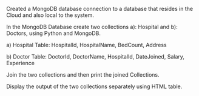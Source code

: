 
Created a MongoDB database connection to a database that resides in the Cloud and also local to the system.

In the MongoDB Database create two collections a): Hospital and b): Doctors, using Python and MongoDB.

a) Hospital Table: HospitalId, HospitalName, BedCount, Address

b) Doctor Table: DoctorId, DoctorName, HospitalId, DateJoined, Salary, Experience

Join the two collections and then print the joined Collections.

Display the output of the two collections separately using HTML table.
